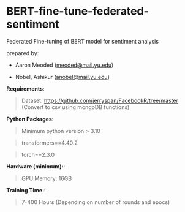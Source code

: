# BERT-fine-tune-federated-sentiment
Federated Fine-tuning of BERT model for sentiment analysis

prepared by: 

* Aaron Meoded (meoded@mail.yu.edu)

* Nobel, Ashikur (anobel@mail.yu.edu)  
  

**Requirements**: 

> Dataset: https://github.com/jerryspan/FacebookR/tree/master (Convert to csv using mongoDB functions)

**Python Packages**:

> Minimum python version > 3.10

> transformers==4.40.2 

> torch==2.3.0

**Hardware (minimum):**:

> GPU Memory: 16GB

**Training Time:**:

> 7-400 Hours (Depending on number of rounds and epocs)
